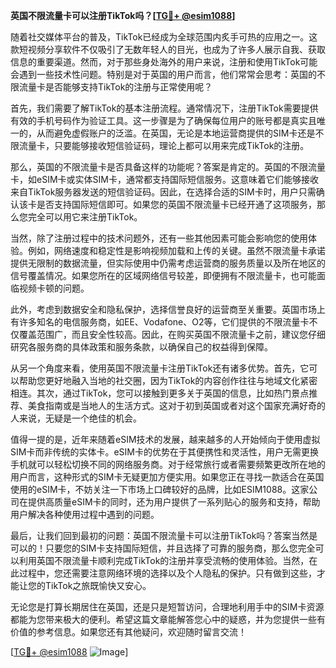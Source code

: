 **英国不限流量卡可以注册TikTok吗？[[TG💪+ @esim1088](https://t.me/s/esim1088)]**

随着社交媒体平台的普及，TikTok已经成为全球范围内炙手可热的应用之一。这款短视频分享软件不仅吸引了无数年轻人的目光，也成为了许多人展示自我、获取信息的重要渠道。然而，对于那些身处海外的用户来说，注册和使用TikTok可能会遇到一些技术性问题。特别是对于英国的用户而言，他们常常会思考：英国的不限流量卡是否能够支持TikTok的注册与正常使用呢？

首先，我们需要了解TikTok的基本注册流程。通常情况下，注册TikTok需要提供有效的手机号码作为验证工具。这一步骤是为了确保每位用户的账号都是真实且唯一的，从而避免虚假账户的泛滥。在英国，无论是本地运营商提供的SIM卡还是不限流量卡，只要能够接收短信验证码，理论上都可以用来完成TikTok的注册。

那么，英国的不限流量卡是否具备这样的功能呢？答案是肯定的。英国的不限流量卡，如eSIM卡或实体SIM卡，通常都支持国际短信服务。这意味着它们能够接收来自TikTok服务器发送的短信验证码。因此，在选择合适的SIM卡时，用户只需确认该卡是否支持国际短信即可。如果您的英国不限流量卡已经开通了这项服务，那么您完全可以用它来注册TikTok。

当然，除了注册过程中的技术问题外，还有一些其他因素可能会影响您的使用体验。例如，网络速度和稳定性是影响视频加载和上传的关键。虽然不限流量卡承诺提供无限制的数据流量，但实际使用中仍需考虑运营商的服务质量以及所在地区的信号覆盖情况。如果您所在的区域网络信号较差，即便拥有不限流量卡，也可能面临视频卡顿的问题。

此外，考虑到数据安全和隐私保护，选择信誉良好的运营商至关重要。英国市场上有许多知名的电信服务商，如EE、Vodafone、O2等，它们提供的不限流量卡不仅覆盖范围广，而且安全性较高。因此，在购买英国不限流量卡之前，建议您仔细研究各服务商的具体政策和服务条款，以确保自己的权益得到保障。

从另一个角度来看，使用英国不限流量卡注册TikTok还有诸多优势。首先，它可以帮助您更好地融入当地的社交圈，因为TikTok的内容创作往往与地域文化紧密相连。其次，通过TikTok，您可以接触到更多关于英国的信息，比如热门景点推荐、美食指南或是当地人的生活方式。这对于初到英国或者对这个国家充满好奇的人来说，无疑是一个绝佳的机会。

值得一提的是，近年来随着eSIM技术的发展，越来越多的人开始倾向于使用虚拟SIM卡而非传统的实体卡。eSIM卡的优势在于其便携性和灵活性，用户无需更换手机就可以轻松切换不同的网络服务商。对于经常旅行或者需要频繁更改所在地的用户而言，这种形式的SIM卡无疑更加方便实用。如果您正在寻找一款适合在英国使用的eSIM卡，不妨关注一下市场上口碑较好的品牌，比如ESIM1088。这家公司在提供高质量eSIM卡的同时，还为用户提供了一系列贴心的服务和支持，帮助用户解决各种使用过程中遇到的问题。

最后，让我们回到最初的问题：英国不限流量卡可以注册TikTok吗？答案当然是可以的！只要您的SIM卡支持国际短信，并且选择了可靠的服务商，那么您完全可以利用英国不限流量卡顺利完成TikTok的注册并享受流畅的使用体验。当然，在此过程中，您还需要注意网络环境的选择以及个人隐私的保护。只有做到这些，才能让您的TikTok之旅既愉快又安心。

无论您是打算长期居住在英国，还是只是短暂访问，合理地利用手中的SIM卡资源都能为您带来极大的便利。希望这篇文章能解答您心中的疑惑，并为您提供一些有价值的参考信息。如果您还有其他疑问，欢迎随时留言交流！

[[TG💪+ @esim1088](https://t.me/s/esim1088) ![Image](https://i.postimg.cc/4NQfJmqS/Snipaste-2025-05-13-00-14-12.png)]